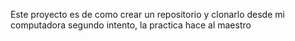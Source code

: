 Este proyecto es de como crear un repositorio y clonarlo desde mi computadora
segundo intento, la practica hace al maestro
